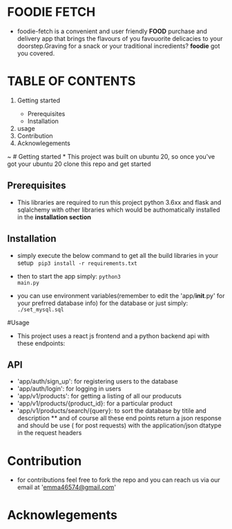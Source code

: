 # FOODIE FETCH
* foodie-fetch is a convenient and user friendly **FOOD** purchase and delivery app that brings the flavours of you favouorite delicacies to your doorstep.Graving for a snack or your traditional incredients? **foodie** got you covered.

# TABLE OF CONTENTS
<ol>
  <li>Getting started </li>
  <ul>
    <li>Prerequisites</li>
    <li>Installation</li>
  </ul>
  <li>usage</li>
  <li>Contribution</li>
  <li>Acknowlegements</li>
</ol>
~       
# Getting started
* This project was built on ubuntu 20, so once you've got your ubuntu 20 clone this repo and get started

## Prerequisites
* This libraries are required to run this project python 3.6xx and flask and sqlalchemy  with other libraries which would be authomatically installed in the **installation section**

## Installation
* simply execute the below command to get all the build libraries in your setup
<code> pip3 install -r requirements.txt</code>

* then to start the app simply:
<code>python3 main.py</code>

* you can use environment variables(remember to edit the 'app/__init__.py' for your prefrred database info)  for the database or just simply:
<code>./set_mysql.sql</code>

#Usage
* This project uses a react js frontend and a python backend api with these endpoints:
## API
* 'app/auth/sign_up': for registering users to the database
* 'app/auth/login': for logging in users
* 'app/v1/products': for getting a listing of all our producuts
* 'app/v1/products/{product_id}: for a particular product
* 'app/v1/products/search/{query}: to sort the database by titile and description
** and of course all these end points return a json response and should be use ( for post requests) with the application/json dtatype in the request headers

# Contribution
* for contributions feel free to fork the repo and you can reach us via our email at 'emma46574@gmail.com'

# Acknowlegements
